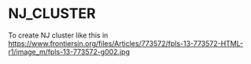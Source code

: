 # NJ_CLUSTER
To create NJ cluster like this in https://www.frontiersin.org/files/Articles/773572/fpls-13-773572-HTML-r1/image_m/fpls-13-773572-g002.jpg
